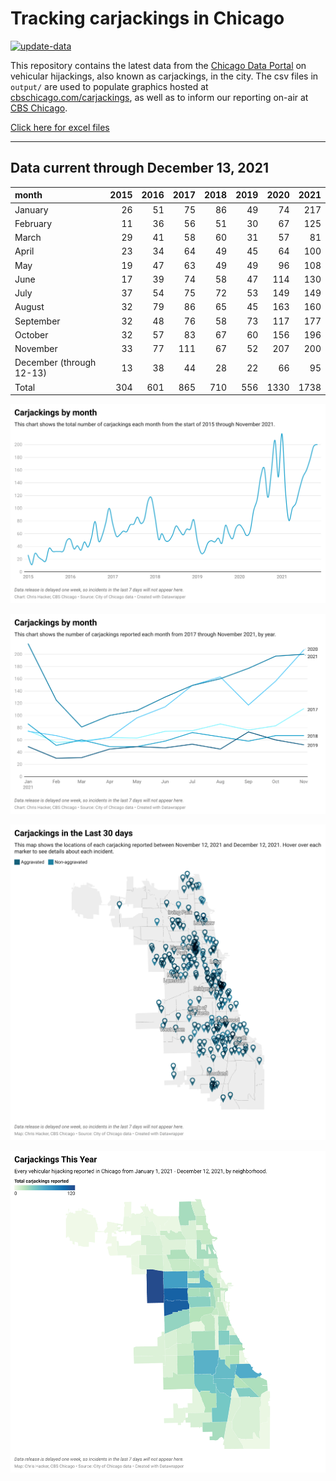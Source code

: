 # Tracking carjackings in Chicago

[![update-data](https://github.com/hackerlikecomputer/chicago-carjacking-tracker/actions/workflows/update-data.yml/badge.svg)](https://github.com/hackerlikecomputer/chicago-carjacking-tracker/actions/workflows/update-data.yml)

This repository contains the latest data from the [Chicago Data Portal](https://data.cityofchicago.org) on vehicular hijackings, also known as carjackings, in the city. 
The csv files in `output/` are used to populate graphics hosted at [cbschicago.com/carjackings](https://cbschicago.com/carjackings), as well as to inform our reporting on-air at [CBS Chicago](https://cbschicago.com).

[Click here for excel files](output/excel/)

---

## Data current through December 13, 2021

| month                    |   2015 |   2016 |   2017 |   2018 |   2019 |   2020 |   2021 |
|:-------------------------|-------:|-------:|-------:|-------:|-------:|-------:|-------:|
| January                  |     26 |     51 |     75 |     86 |     49 |     74 |    217 |
| February                 |     11 |     36 |     56 |     51 |     30 |     67 |    125 |
| March                    |     29 |     41 |     58 |     60 |     31 |     57 |     81 |
| April                    |     23 |     34 |     64 |     49 |     45 |     64 |    100 |
| May                      |     19 |     47 |     63 |     49 |     49 |     96 |    108 |
| June                     |     17 |     39 |     74 |     58 |     47 |    114 |    130 |
| July                     |     37 |     54 |     75 |     72 |     53 |    149 |    149 |
| August                   |     32 |     79 |     86 |     65 |     45 |    163 |    160 |
| September                |     32 |     48 |     76 |     58 |     73 |    117 |    177 |
| October                  |     32 |     57 |     83 |     67 |     60 |    156 |    196 |
| November                 |     33 |     77 |    111 |     67 |     52 |    207 |    200 |
| December (through 12-13) |     13 |     38 |     44 |     28 |     22 |     66 |     95 |
| Total                    |    304 |    601 |    865 |    710 |    556 |   1330 |   1738 |

[![output/img/dw/carjacking-by-month-historical.png](output/img/dw/carjacking-by-month-historical.png)](https://datawrapper.dwcdn.net/Y7rwP/)

[![output/img/dw/carjacking-by-month-yoy.png](output/img/dw/carjacking-by-month-yoy.png)](https://datawrapper.dwcdn.net/8Ljaw/)

[![output/img/dw/carjacking-last-30-days.png](output/img/dw/carjacking-last-30-days.png)](https://datawrapper.dwcdn.net/EK2p4/)

[![output/img/dw/carjacking-by-neighborhood.png](output/img/dw/carjacking-by-neighborhood.png)](https://datawrapper.dwcdn.net/EurKU/)

